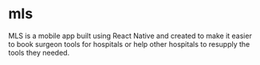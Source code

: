 # mls
MLS is a mobile app built using React Native and created to make it easier to book surgeon tools for hospitals or help other hospitals to resupply the tools they needed.
